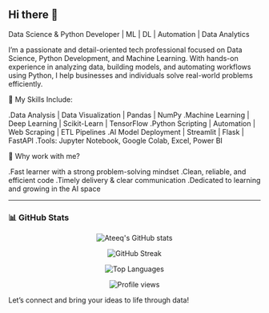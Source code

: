## Hi there 👋

Data Science & Python Developer | ML | DL | Automation | Data Analytics

I’m a passionate and detail-oriented tech professional focused on Data Science, Python Development, and Machine Learning. With hands-on experience in analyzing data, building models, and automating workflows using Python, I help businesses and individuals solve real-world problems efficiently.

🔧 My Skills Include:

.Data Analysis | Data Visualization | Pandas | NumPy
.Machine Learning | Deep Learning | Scikit-Learn | TensorFlow
.Python Scripting | Automation | Web Scraping | ETL Pipelines
.AI Model Deployment | Streamlit | Flask | FastAPI
.Tools: Jupyter Notebook, Google Colab, Excel, Power BI

🌟 Why work with me?

.Fast learner with a strong problem-solving mindset
.Clean, reliable, and efficient code
.Timely delivery & clear communication
.Dedicated to learning and growing in the AI space


---

### 📊 GitHub Stats

<p align="center">
  <img src="https://github-readme-stats.vercel.app/api?username=ateeqkhan9891&show_icons=true&theme=tokyonight" alt="Ateeq's GitHub stats" />
</p>

<p align="center">
  <img src="https://github-readme-streak-stats.herokuapp.com/?user=ateeqkhan9891&theme=tokyonight" alt="GitHub Streak" />
</p>

<p align="center">
  <img src="https://github-readme-stats.vercel.app/api/top-langs/?username=ateeqkhan9891&layout=compact&theme=tokyonight" alt="Top Languages" />
</p>



<p align="center">
  <img src="https://komarev.com/ghpvc/?username=ateeqkhan9891&style=flat-square&color=blue" alt="Profile views" />
</p>


Let’s connect and bring your ideas to life through data!
